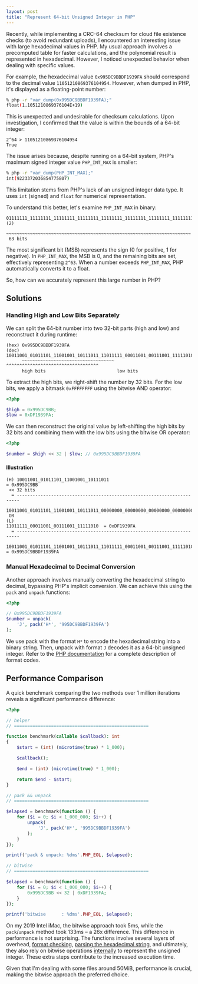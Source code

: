 ```yaml
---
layout: post
title: "Represent 64-bit Unsigned Integer in PHP"
---
```


Recently, while implementing a CRC-64 checksum for cloud file existence checks
(to avoid redundant uploads), I encountered an interesting issue with large
hexadecimal values in PHP. My usual approach involves a precomputed table for
faster calculations, and the polynomial result is represented in hexadecimal.
However, I noticed unexpected behavior when dealing with specific values.

For example, the hexadecimal value `0x995DC9BBDF1939FA` should correspond to
the decimal value `11051210869376104954`. However, when dumped in PHP, it's
displayed as a floating-point number:

```bash
% php -r "var_dump(0x995DC9BBDF1939FA);"
float(1.1051210869376104E+19)
```

This is unexpected and undesirable for checksum calculations. Upon
investigation, I confirmed that the value is within the bounds of a
64-bit integer:

```
2^64 > 11051210869376104954
True
```

The issue arises because, despite running on a 64-bit system, PHP's maximum
signed integer value `PHP_INT_MAX` is smaller:

```bash
% php -r "var_dump(PHP_INT_MAX);"
int(9223372036854775807)
```

This limitation stems from PHP's lack of an unsigned integer data type. It uses
`int` (signed) and `float` for numerical representation.

To understand this better, let's examine `PHP_INT_MAX` in binary:

```
01111111_11111111_11111111_11111111_11111111_11111111_11111111_11111111 (2)
 ~~~~~~~~~~~~~~~~~~~~~~~~~~~~~~~~~~~~~~~~~~~~~~~~~~~~~~~~~~~~~~~~~~~~~~
 63 bits
```

The most significant bit (MSB) represents the sign (0 for positive, 1 for
negative). In `PHP_INT_MAX`, the MSB is 0, and the remaining bits are set,
effectively representing `2^63`. When a number exceeds `PHP_INT_MAX`, PHP
automatically converts it to a float.

So, how can we accurately represent this large number in PHP?

## Solutions

### Handling High and Low Bits Separately

We can split the 64-bit number into two 32-bit parts (high and low) and
reconstruct it during runtime:

```
(hex) 0x995DC9BBDF1939FA
(dec) 10011001_01011101_11001001_10111011_11011111_00011001_00111001_11111010
      ~~~~~~~~~~~~~~~~~~~~~~~~~~~~~~~~~~~ ^^^^^^^^^^^^^^^^^^^^^^^^^^^^^^^^^^^
      high bits                           low bits
```

To extract the high bits, we right-shift the number by 32 bits. For the low
bits, we apply a bitmask `0xFFFFFFFF` using the bitwise AND operator:

```php
<?php

$high = 0x995DC9BB;
$low = 0xDF1939FA;
```

We can then reconstruct the original value by left-shifting the high bits by
32 bits and combining them with the low bits using the bitwise OR operator:

```php
<?php

$number = $high << 32 | $low; // 0x995DC9BBDF1939FA
```

#### Illustration

```
(H) 10011001_01011101_11001001_10111011                                      = 0x995DC9BB
 << 32 bits
  = -----------------------------------------------------------------------
    10011001_01011101_11001001_10111011_00000000_00000000_00000000_00000000
 OR
(L)                                     11011111_00011001_00111001_11111010  = 0xDF1939FA
  = -----------------------------------------------------------------------
    10011001_01011101_11001001_10111011_11011111_00011001_00111001_11111010  = 0x995DC9BBDF1939FA
```

### Manual Hexadecimal to Decimal Conversion

Another approach involves manually converting the hexadecimal string to
decimal, bypassing PHP's implicit conversion. We can achieve this using
the `pack` and `unpack` functions:

```php
<?php

// 0x995DC9BBDF1939FA
$number = unpack(
    'J', pack('H*', '995DC9BBDF1939FA')
);
```

We use pack with the format `H*` to encode the hexadecimal string into a binary
string. Then, unpack with format `J` decodes it as a 64-bit unsigned integer.
Refer to the [PHP documentation](https://www.php.net/manual/en/function.pack.php)
for a complete description of format codes.

## Performance Comparison

A quick benchmark comparing the two methods over 1 million iterations reveals
a significant performance difference:

```php
<?php

// helper
// ===================================================

function benchmark(callable $callback): int
{
    $start = (int) (microtime(true) * 1_000);

    $callback();

    $end = (int) (microtime(true) * 1_000);

    return $end - $start;
}

// pack && unpack
// ===================================================

$elapsed = benchmark(function () {
    for ($i = 0; $i < 1_000_000; $i++) {
        unpack(
            'J', pack('H*', '995DC9BBDF1939FA')
        );
    }
});

printf('pack & unpack: %dms'.PHP_EOL, $elapsed);

// bitwise
// ===================================================

$elapsed = benchmark(function () {
    for ($i = 0; $i < 1_000_000; $i++) {
        0x995DC9BB << 32 | 0xDF1939FA;
    }
});

printf('bitwise      : %dms'.PHP_EOL, $elapsed);
```

On my 2019 Intel iMac, the bitwise approach took 5ms, while the `pack`/`unpack`
method took 133ms – a 26x difference. This difference in performance is not
surprising. The functions involve several layers of overhead,
[format checking](https://github.com/php/php-src/blob/a9a1ac2f8db80f1718d09f0f733aee388272e929/ext/standard/pack.c#L255-L375),
[parsing the hexadecimal string](https://github.com/php/php-src/blob/a9a1ac2f8db80f1718d09f0f733aee388272e929/ext/standard/pack.c#L486-L527),
and ultimately, they also rely on bitwise operations
[internally](https://github.com/php/php-src/blob/a9a1ac2f8db80f1718d09f0f733aee388272e929/ext/standard/pack.c#L109-L115)
to represent the unsigned integer. These extra steps contribute to the increased execution time.

Given that I'm dealing with some files around 50MiB, performance is crucial,
making the bitwise approach the preferred choice.
